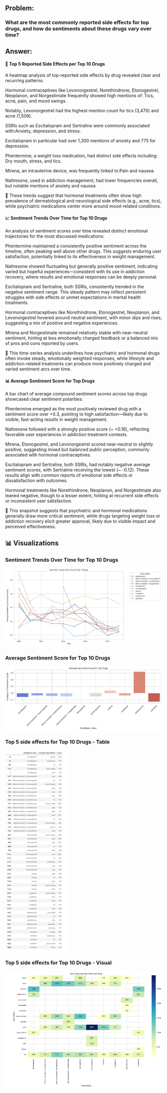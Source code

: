 ## Problem:
### What are the most commonly reported side effects for top drugs, and how do sentiments about these drugs vary over time?

## Answer:
#### 🧪 Top 5 Reported Side Effects per Top 10 Drugs
A heatmap analysis of top-reported side effects by drug revealed clear and recurring patterns:

Hormonal contraceptives like Levonorgestrel, Norethindrone, Etonogestrel, Nexplanon, and Norgestimate frequently showed high mentions of: Tics, acne, pain, and mood swings.

Notably, Levonorgestrel had the highest mention count for tics (3,470) and acne (1,509).

SSRIs such as Escitalopram and Sertraline were commonly associated with:Anxiety, depression, and stress.

Escitalopram in particular had over 1,300 mentions of anxiety and 775 for depression.

Phentermine, a weight loss medication, had distinct side effects including: Dry mouth, stress, and tics.

Mirena, an intrauterine device, was frequently linked to:Pain and nausea.

Naltrexone, used in addiction management, had lower frequencies overall, but notable mentions of anxiety and nausea.

📌 These trends suggest that hormonal treatments often show high prevalence of dermatological and neurological side effects (e.g., acne, tics), while psychiatric medications center more around mood-related conditions.

#### 📈 Sentiment Trends Over Time for Top 10 Drugs
An analysis of sentiment scores over time revealed distinct emotional trajectories for the most discussed medications:

Phentermine maintained a consistently positive sentiment across the timeline, often peaking well above other drugs. This suggests enduring user satisfaction, potentially linked to its effectiveness in weight management.

Naltrexone showed fluctuating but generally positive sentiment, indicating varied but hopeful experiences—consistent with its use in addiction recovery, where results and emotional responses can be deeply personal.

Escitalopram and Sertraline, both SSRIs, consistently trended in the negative sentiment range. This steady pattern may reflect persistent struggles with side effects or unmet expectations in mental health treatments.

Hormonal contraceptives like Norethindrone, Etonogestrel, Nexplanon, and Levonorgestrel hovered around neutral sentiment, with minor dips and rises, suggesting a mix of positive and negative experiences.

Mirena and Norgestimate remained relatively stable with near-neutral sentiment, hinting at less emotionally charged feedback or a balanced mix of pros and cons reported by users.

📌 This time-series analysis underlines how psychiatric and hormonal drugs often invoke steady, emotionally weighted responses, while lifestyle and addiction-related treatments can produce more positively charged and varied sentiment arcs over time.

#### 📊 Average Sentiment Score for Top Drugs
A bar chart of average compound sentiment scores across top drugs showcased clear sentiment polarities:

Phentermine emerged as the most positively reviewed drug with a sentiment score over +0.3, pointing to high satisfaction—likely due to visible, fast-acting results in weight management.

Naltrexone followed with a strongly positive score (~ +0.16), reflecting favorable user experiences in addiction treatment contexts.

Mirena, Etonogestrel, and Levonorgestrel scored near-neutral to slightly positive, suggesting mixed but balanced public perception, commonly associated with hormonal contraceptives.

Escitalopram and Sertraline, both SSRIs, had notably negative average sentiment scores, with Sertraline receiving the lowest (~ -0.12). These results align with common reports of emotional side effects or dissatisfaction with outcomes.

Hormonal treatments like Norethindrone, Nexplanon, and Norgestimate also leaned negative, though to a lesser extent, hinting at recurrent side effects or inconsistent user satisfaction.

📌 This snapshot suggests that psychiatric and hormonal medications generally draw more critical sentiment, while drugs targeting weight loss or addiction recovery elicit greater approval, likely due to visible impact and perceived effectiveness.


## 📊 Visualizations

### Sentiment Trends Over Time for Top 10 Drugs
![Sentiment Trend](outputs/sentiment-line-chart.png)

### Average Sentiment Score for Top 10 Drugs
![Avg Sentiment Effects](outputs/sentiment_score.png)

### Top 5 side effects for Top 10 Drugs - Table
![Side Effects](outputs/side-effects-for-drugs.png)

### Top 5 side effects for Top 10 Drugs - Visual
![Side Effects Heatmap](outputs/Heat_map.png)

